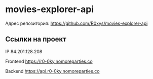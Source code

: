 # movies-explorer-api

Адрес репозитория: https://github.com/R0xys/movies-explorer-api

## Ссылки на проект

IP 84.201.128.208

Frontend https://r0-0ky.nomoreparties.co

Backend https://api.r0-0ky.nomoreparties.co
